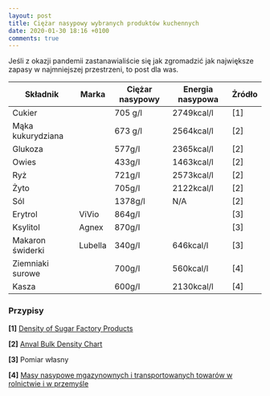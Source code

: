 ```yaml
---
layout: post
title: Ciężar nasypowy wybranych produktów kuchennych
date: 2020-01-30 18:16 +0100
comments: true
---
```


Jeśli z okazji pandemii zastanawialiście się jak zgromadzić jak największe zapasy w najmniejszej przestrzeni, to post dla was.
<!--more-->

|  Składnik         |  Marka  | Ciężar nasypowy |  Energia nasypowa | Żródło |
|-------------------|---------|-----------------|-------------------|--------|
| Cukier            |         | 705 g/l         | 2749kcal/l        | [1]    |
| Mąka kukurydziana |         | 673 g/l         | 2564kcal/l        | [2]    |
| Glukoza           |         | 577g/l          | 2365kcal/l        | [2]    |
| Owies             |         | 433g/l          | 1463kcal/l        | [2]    |
| Ryż               |         | 721g/l          | 2573kcal/l        | [2]    |
| Żyto              |         | 705g/l          | 2122kcal/l        | [2]    |
| Sól               |         | 1378g/l         | N/A               | [2]    |
| Erytrol           | ViVio   | 864g/l          |                   | [3]    |
| Ksylitol          | Agnex   | 870g/l          |                   | [3]    |
| Makaron świderki  | Lubella | 340g/l          | 646kcal/l         | [3]    |
| Ziemniaki surowe  |         | 700g/l          | 560kcal/l         | [4]    |
| Kasza             |         | 600g/l          | 2130kcal/l        | [4]    |

### Przypisy

**[1]** [Density of Sugar Factory Products](http://www.sugartech.co.za/density/index.php)

**[2]** [Anval Bulk Density Chart](http://www.anval.net/downloads/bulk%20density%20chart.pdf)

**[3]** Pomiar własny

**[4]** [Masy nasypowe mgazynownych i transportowanych towarów w rolnictwie i w przemyśle](http://www.zbiorniki-silosy.pl/masy-nasypowe.html)

